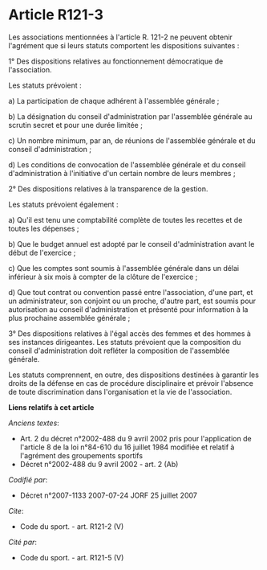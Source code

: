 # Article R121-3

Les associations mentionnées à l'article R. 121-2 ne peuvent obtenir l'agrément que si leurs statuts comportent les
dispositions suivantes : 

1° Des dispositions relatives au fonctionnement démocratique de l'association. 

Les statuts prévoient : 

a) La participation de chaque adhérent à l'assemblée générale ; 

b) La désignation du conseil d'administration par l'assemblée générale au scrutin secret et pour une durée limitée ; 

c) Un nombre minimum, par an, de réunions de l'assemblée générale et du conseil d'administration ; 

d) Les conditions de convocation de l'assemblée générale et du conseil d'administration à l'initiative d'un certain nombre de
leurs membres ; 

2° Des dispositions relatives à la transparence de la gestion. 

Les statuts prévoient également : 

a) Qu'il est tenu une comptabilité complète de toutes les recettes et de toutes les dépenses ; 

b) Que le budget annuel est adopté par le conseil d'administration avant le début de l'exercice ; 

c) Que les comptes sont soumis à l'assemblée générale dans un délai inférieur à six mois à compter de la clôture de
l'exercice ; 

d) Que tout contrat ou convention passé entre l'association, d'une part, et un administrateur, son conjoint ou un proche,
d'autre part, est soumis pour autorisation au conseil d'administration et présenté pour information à la plus prochaine
assemblée générale ; 

3° Des dispositions relatives à l'égal accès des femmes et des hommes à ses instances dirigeantes. Les statuts prévoient que
la composition du conseil d'administration doit refléter la composition de l'assemblée générale. 

Les statuts comprennent, en outre, des dispositions destinées à garantir les droits de la défense en cas de procédure
disciplinaire et prévoir l'absence de toute discrimination dans l'organisation et la vie de l'association.

**Liens relatifs à cet article**

_Anciens textes_:

  - Art. 2 du décret n°2002-488 du 9 avril 2002 pris pour l'application de l'article 8 de la loi n°84-610 du 16 juillet 1984 modifiée et relatif à l'agrément des groupements sportifs
  - Décret n°2002-488 du 9 avril 2002 - art. 2 (Ab)

_Codifié par_:

  - Décret n°2007-1133 2007-07-24 JORF 25 juillet 2007

_Cite_:

  - Code du sport. - art. R121-2 (V)

_Cité par_:

  - Code du sport. - art. R121-5 (V)
